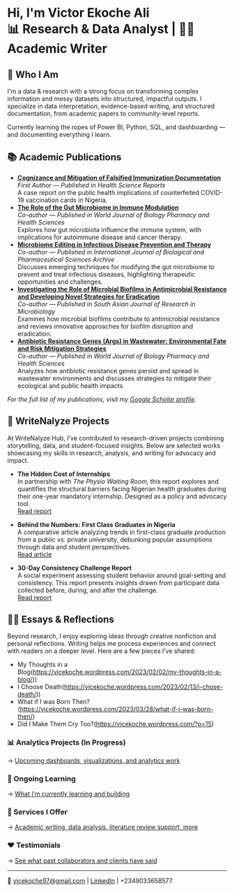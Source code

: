 <h1>Hi, I'm Victor Ekoche Ali <br/>
📊 Research & Data Analyst | ✍🏽 Academic Writer


<h2> 🧠 Who I Am</h2>

I'm a data & research with a strong focus on transforming complex information and messy datasets into structured, impactful outputs. I specialize in data interpretation, evidence-based writing, and structured documentation, from academic papers to community-level reports.

Currently learning the ropes of Power BI, Python, SQL, and dashboarding — and documenting everything I learn.

<h2>📚 Academic Publications</h2>

<ul>
  <li>
    <strong><a href="https://doi.org/10.1002/hsr2.1885" target="_blank">
      Cognizance and Mitigation of Falsified Immunization Documentation
    </a></strong><br/>
    <em>First Author — Published in Health Science Reports </em><br/>
    A case report on the public health implications of counterfeited COVID-19 vaccination cards in Nigeria.  
  </li>

  <li>
    <strong><a href="http://dx.doi.org/10.30574/wjbphs.2025.22.1.0434" target="_blank">
      The Role of the Gut Microbiome in Immune Modulation
    </a></strong><br/>
    <em>Co-author — Published in World Journal of Biology Pharmacy and Health Sciences</em><br/>
    Explores how gut microbiota influence the immune system, with implications for autoimmune disease and cancer therapy.  
  </li>

  <li>
    <strong><a href="http://dx.doi.org/10.53771/ijbpsa.2025.9.2.0045" target="_blank">
     Microbiome Editing in Infectious Disease Prevention and Therapy</a></strong><br/>
    <em>Co-author — Published in International Journal of Biological and Pharmaceutical Sciences Archive </em><br/>
    Discusses emerging techniques for modifying the gut microbiome to prevent and treat infectious diseases, highlighting therapeutic opportunities and challenges.  
  </li>

<li>
    <strong><a href="http://dx.doi.org/10.9734/sajrm/2025/v19i6441" target="_blank">
     Investigating the Role of Microbial Biofilms in Antimicrobial Resistance and Developing Novel Strategies for Eradication</a></strong><br/>
    <em>Co-author — Published in South Asian Journal of Research in Microbiology</em><br/>
    Examines how microbial biofilms contribute to antimicrobial resistance and reviews innovative approaches for biofilm disruption and eradication.  
  </li>

  <li>
    <strong><a href="http://dx.doi.org/10.30574/wjbphs.2025.22.3.0504" target="_blank">
     Antibiotic Resistance Genes (Args) in Wastewater: Environmental Fate and Risk Mitigation Strategies</a></strong><br/>
    <em>Co-author — Published in World Journal of Biology Pharmacy and Health Sciences</em><br/>
    Analyzes how antibiotic resistance genes persist and spread in wastewater environments and discusses strategies to mitigate their ecological and public health impacts.  
  </li>
</ul>

<p><em>For the full list of my publications, visit my <a href="https://www.researchgate.net/profile/Victor-Ali" target="_blank">Google Scholar profile</a>.</em></p>


<h2>📝 WriteNalyze Projects </h2>

At WriteNalyze Hub, I’ve contributed to research-driven projects combining storytelling, data, and student-focused insights. Below are selected works showcasing my skills in research, analysis, and writing for advocacy and impact.

- **The Hidden Cost of Internships**  
  In partnership with *The Physio Waiting Room*, this report explores and quantifies the structural barriers facing Nigerian health graduates during their one-year mandatory internship. Designed as a policy and advocacy tool.  
  [Read report](https://writenalyzehubcom.wordpress.com/2025/06/04/the-hidden-cost-of-internships-how-nigeria-fails-its-health-graduates/)

- **Behind the Numbers: First Class Graduates in Nigeria**  
  A comparative article analyzing trends in first-class graduate production from a public vs. private university, debunking popular assumptions through data and student perspectives.  
  [Read article](https://writenalyzehubcom.wordpress.com/2024/12/02/behind-the-numbers-analysing-the-story-of-nigerian-universities-and-their-first-class-graduates/)

- **30-Day Consistency Challenge Report**  
  A social experiment assessing student behavior around goal-setting and consistency. This report presents insights drawn from participant data collected before, during, and after the challenge.  
  [Read report](https://writenalyzehubcom.wordpress.com/2024/12/24/30-day-consistency-challenge-progress-insights-and-next-steps/)


<h2>✍🏽 Essays & Reflections </h2>

Beyond research, I enjoy exploring ideas through creative nonfiction and personal reflections. Writing helps me process experiences and connect with readers on a deeper level. Here are a few pieces I’ve shared:

- My Thoughts in a Blog(https://vicekoche.wordpress.com/2023/02/02/my-thoughts-in-a-blog/))
- I Choose Death(https://vicekoche.wordpress.com/2023/02/13/i-chose-death/))
- What if I was Born Then?(https://vicekoche.wordpress.com/2023/03/28/what-if-i-was-born-then/)
- Did I Make Them Cry Too?(https://vicekoche.wordpress.com/?p=15)


### 📊 Analytics Projects (In Progress)
→ [Upcoming dashboards, visualizations, and analytics work](./analytics-projects)

### 🌱 Ongoing Learning
→ [What I’m currently learning and building](./learning-progress)

### 💼 Services I Offer
→ [Academic writing, data analysis, literature review support, more](./services)

### ❤️ Testimonials
→ [See what past collaborators and clients have said](./testimonials)

---
📩 vicekoche97@gmail.com | [LinkedIn](https://...) | +2349033658577
